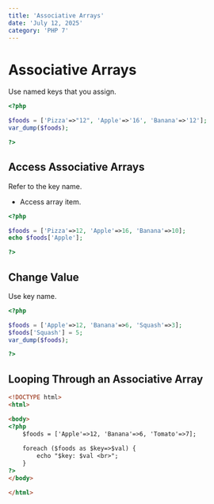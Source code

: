 ```yaml
---
title: 'Associative Arrays'
date: 'July 12, 2025'
category: 'PHP 7'
---
```


# Associative Arrays

Use named keys that you assign.

```php
<?php

$foods = ['Pizza'=>"12", 'Apple'=>'16', 'Banana'=>'12'];
var_dump($foods);

?>
```

## Access Associative Arrays

Refer to the key name.
- Access array item.

```php
<?php

$foods = ['Pizza'=>12, 'Apple'=>16, 'Banana'=>10];
echo $foods['Apple'];

?>
```

## Change Value

Use key name.

```php
<?php

$foods = ['Apple'=>12, 'Banana'=>6, 'Squash'=>3];
$foods['Squash'] = 5;
var_dump($foods);

?>
```

## Looping Through an Associative Array

```html
<!DOCTYPE html>
<html>

<body>
<?php
    $foods = ['Apple'=>12, 'Banana'=>6, 'Tomato'=>7];
    
    foreach ($foods as $key=>$val) {
        echo "$key: $val <br>";
    }
?>
</body>

</html>
```